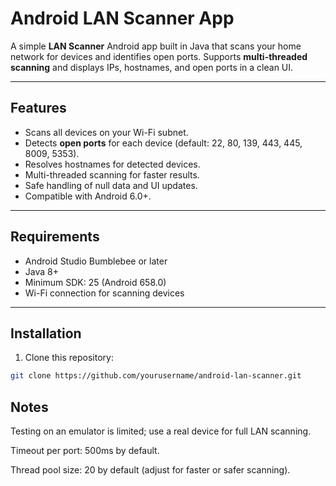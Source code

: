 # Android LAN Scanner App

A simple **LAN Scanner** Android app built in Java that scans your home network for devices and identifies open ports. Supports **multi-threaded scanning** and displays IPs, hostnames, and open ports in a clean UI.

---

## Features

- Scans all devices on your Wi-Fi subnet.
- Detects **open ports** for each device (default: 22, 80, 139, 443, 445, 8009, 5353).
- Resolves hostnames for detected devices.
- Multi-threaded scanning for faster results.
- Safe handling of null data and UI updates.
- Compatible with Android 6.0+.

---

## Requirements

- Android Studio Bumblebee or later
- Java 8+
- Minimum SDK: 25 (Android 658.0)
- Wi-Fi connection for scanning devices

---

## Installation

1. Clone this repository:

```bash
git clone https://github.com/yourusername/android-lan-scanner.git
```
## Notes

Testing on an emulator is limited; use a real device for full LAN scanning.

Timeout per port: 500ms by default.

Thread pool size: 20 by default (adjust for faster or safer scanning).
